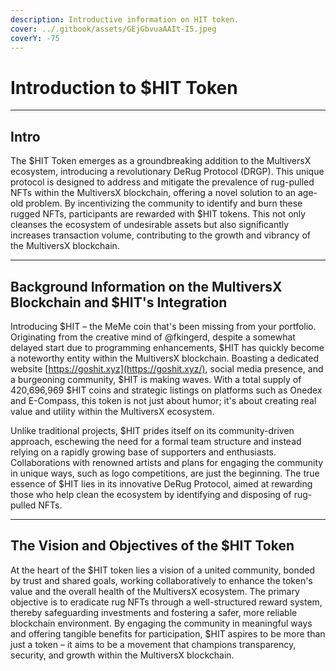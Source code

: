 ```yaml
---
description: Introductive information on HIT token.
cover: ../.gitbook/assets/GEjGbvuaAAIt-I5.jpeg
coverY: -75
---
```


# Introduction to $HIT Token

***

## Intro

The $HIT Token emerges as a groundbreaking addition to the MultiversX ecosystem, introducing a revolutionary DeRug Protocol (DRGP). This unique protocol is designed to address and mitigate the prevalence of rug-pulled NFTs within the MultiversX blockchain, offering a novel solution to an age-old problem. By incentivizing the community to identify and burn these rugged NFTs, participants are rewarded with $HIT tokens. This not only cleanses the ecosystem of undesirable assets but also significantly increases transaction volume, contributing to the growth and vibrancy of the MultiversX blockchain.

***

## **Background Information on the MultiversX Blockchain and $HIT's Integration**

Introducing $HIT – the MeMe coin that's been missing from your portfolio. Originating from the creative mind of @fkingerd, despite a somewhat delayed start due to programming enhancements, $HIT has quickly become a noteworthy entity within the MultiversX blockchain. Boasting a dedicated website [https://goshit.xyz](https://goshit.xyz/), social media presence, and a burgeoning community, $HIT is making waves. With a total supply of 420,696,969 $HIT coins and strategic listings on platforms such as Onedex and E-Compass, this token is not just about humor; it's about creating real value and utility within the MultiversX ecosystem.

Unlike traditional projects, $HIT prides itself on its community-driven approach, eschewing the need for a formal team structure and instead relying on a rapidly growing base of supporters and enthusiasts. Collaborations with renowned artists and plans for engaging the community in unique ways, such as logo competitions, are just the beginning. The true essence of $HIT lies in its innovative DeRug Protocol, aimed at rewarding those who help clean the ecosystem by identifying and disposing of rug-pulled NFTs.

***

## **The Vision and Objectives of the $HIT Token**

At the heart of the $HIT token lies a vision of a united community, bonded by trust and shared goals, working collaboratively to enhance the token's value and the overall health of the MultiversX ecosystem. The primary objective is to eradicate rug NFTs through a well-structured reward system, thereby safeguarding investments and fostering a safer, more reliable blockchain environment. By engaging the community in meaningful ways and offering tangible benefits for participation, $HIT aspires to be more than just a token – it aims to be a movement that champions transparency, security, and growth within the MultiversX blockchain.
